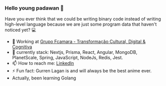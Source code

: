 ### Hello young padawan 👋

Have you ever think that we could be writing binary code instead of writing high-level language because we are just some program data that haven't noticed yet? :computer:

- :briefcase: Working at [Grupo Fcamara - Transformação Cultural, Digital & Cognitiva](https://www.fcamara.com.br/)
- 🌱 currently stack: Nextjs, Prisma, React, Angular, MongoDB, PlanetScale, Spring, JavaScript, NodeJs, Redis, Jest.    
- 📫 How to reach me: [LinkedIn](http://linkedin.com.br/in/kevynfg)  
- ⚡ Fun fact: Gurren Lagan is and will always be the best anime ever.
- Actually, been learning Golang
<!--
**kevynfg/kevynfg** is a ✨ _special_ ✨ repository because its `README.md` (this file) appears on your GitHub profile.

Here are some ideas to get you started:


- 👯 I’m looking to collaborate on ...
- 🤔 I’m looking for help with ...
- 💬 Ask me about ...
- 📫 How to reach me: ...
- 😄 Pronouns: ...
- ⚡ Fun fact: ...
-->
